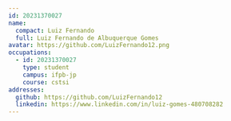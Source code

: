 ```yaml
---
id: 20231370027
name:
  compact: Luiz Fernando
  full: Luiz Fernando de Albuquerque Gomes
avatar: https://github.com/LuizFernando12.png
occupations:
  - id: 20231370027
    type: student
    campus: ifpb-jp
    course: cstsi
addresses:
  github: https://github.com/LuizFernando12
  linkedin: https://www.linkedin.com/in/luiz-gomes-480708282
---
```


